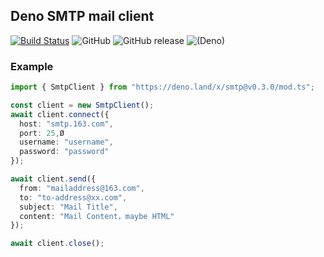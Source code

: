 ## Deno SMTP mail client

[![Build Status](https://www.travis-ci.org/manyuanrong/deno-smtp.svg?branch=master)](https://www.travis-ci.org/manyuanrong/deno-smtp)
![GitHub](https://img.shields.io/github/license/manyuanrong/deno-smtp.svg)
![GitHub release](https://img.shields.io/github/release/manyuanrong/deno-smtp.svg)
![(Deno)](https://img.shields.io/badge/deno-0.12.0-green.svg)

### Example

```ts
import { SmtpClient } from "https://deno.land/x/smtp@v0.3.0/mod.ts";

const client = new SmtpClient();
await client.connect({
  host: "smtp.163.com",
  port: 25,Ø
  username: "username",
  password: "password"
});

await client.send({
  from: "mailaddress@163.com",
  to: "to-address@xx.com",
  subject: "Mail Title",
  content: "Mail Content，maybe HTML"
});

await client.close();
```
